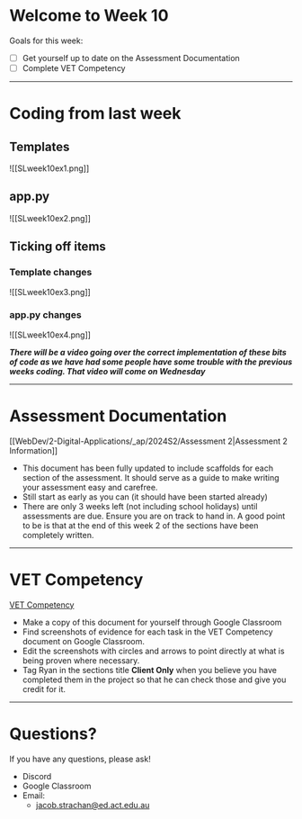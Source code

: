 # Welcome to Week 10

Goals for this week:
- [ ] Get yourself up to date on the Assessment Documentation
- [ ] Complete VET Competency

---

# Coding from last week

## Templates

![[SLweek10ex1.png]]

## app.py

![[SLweek10ex2.png]]


## Ticking off items

### Template changes

![[SLweek10ex3.png]]

### app.py changes

![[SLweek10ex4.png]]


***There will be a video going over the correct implementation of these bits of code as we have had some people have some trouble with the previous weeks coding. That video will come on Wednesday***

---
# Assessment Documentation

[[WebDev/2-Digital-Applications/_ap/2024S2/Assessment 2|Assessment 2 Information]]
- This document has been fully updated to include scaffolds for each section of the assessment. It should serve as a guide to make writing your assessment easy and carefree.
- Still start as early as you can (it should have been started already)
- There are only 3 weeks left (not including school holidays) until assessments are due. Ensure you are on track to hand in. A good point to be is that at the end of this week 2 of the sections have been completely written.

---

# VET Competency

[VET Competency](https://classroom.google.com/c/NjkwOTc0MjQ2OTU4/a/NzA1MzI1MzkyNzAx/details)
- Make a copy of this document for yourself through Google Classroom
- Find screenshots of evidence for each task in the VET Competency document on Google Classroom.
- Edit the screenshots with circles and arrows to point directly at what is being proven where necessary.
- Tag Ryan in the sections title **Client Only** when you believe you have completed them in the project so that he can check those and give you credit for it.

---

# Questions?

If you have any questions, please ask!
- Discord
- Google Classroom
- Email: 
	- jacob.strachan@ed.act.edu.au